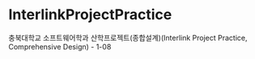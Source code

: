 # InterlinkProjectPractice
충북대학교 소프트웨어학과 산학프로젝트(종합설계)(Interlink Project Practice, Comprehensive Design) - 1-08
